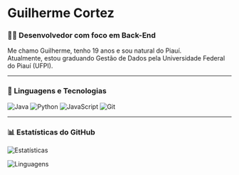 # Guilherme Cortez

### 👨‍💻 Desenvolvedor com foco em Back-End

Me chamo Guilherme, tenho 19 anos e sou natural do Piauí.  
Atualmente, estou graduando Gestão de Dados pela Universidade Federal do Piauí (UFPI).

---

### 🚀 Linguagens e Tecnologias
![Java](https://img.shields.io/badge/Java-ED8B00?style=for-the-badge&logo=java&logoColor=white)
![Python](https://img.shields.io/badge/Python-3776AB?style=for-the-badge&logo=python&logoColor=white)
![JavaScript](https://img.shields.io/badge/JavaScript-323330?style=for-the-badge&logo=javascript&logoColor=F7DF1E)
![Git](https://img.shields.io/badge/Git-F05033?style=for-the-badge&logo=git&logoColor=white)

---

### 📊 Estatísticas do GitHub
![Estatísticas](https://github-readme-stats.vercel.app/api?username=IsaiasAraujo06&show_icons=true&theme=radical)

![Linguagens](https://github-readme-stats.vercel.app/api/top-langs/?username=IsaiasAraujo06&layout=compact&theme=radical)
